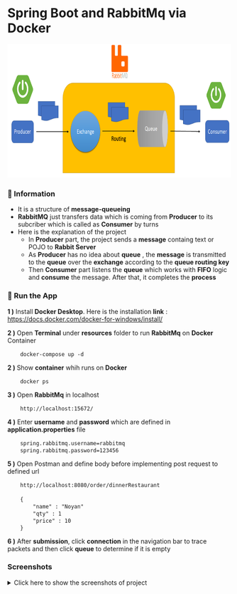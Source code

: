 # Spring Boot and RabbitMq via Docker

<img src="screenshots\rabbitmq_11.PNG" alt="Main Information" width="800" height="300">

### 📖 Information

<ul style="list-style-type:disc">
  <li>It is a structure of <b>message-queueing</b></li>
  <li><b>RabbitMQ</b> just transfers data which is coming from <b>Producer</b> to its subcriber which is called as <b>Consumer</b> by turns</li>
  <li>Here is the explanation of the project
      <ul>
        <li>In <b>Producer</b> part, the project sends a <b>message</b> containg text or POJO to <b>Rabbit Server</b></li>
        <li>As <b>Producer</b> has no idea about <b>queue</b> , the <b>message</b> is transmitted to the <b>queue</b> over the <b>exchange</b> according to the <b>queue routing key</b></li>
        <li>Then <b>Consumer</b> part listens the <b>queue</b> which works with <b>FIFO</b> logic and <b>consume</b> the message. After that, it completes the <b>process</b></li>
      </ul>
  </li>
</ul>

### 🔨 Run the App

<b>1 )</b> Install <b>Docker Desktop</b>. Here is the installation <b>link</b> : https://docs.docker.com/docker-for-windows/install/

<b>2 )</b> Open <b>Terminal</b> under <b>resources</b> folder to run <b>RabbitMq</b> on <b>Docker</b> Container
```
    docker-compose up -d
```

<b>2 )</b> Show <b>container</b> whih runs on <b>Docker</b>
```
    docker ps
```

<b>3 )</b> Open <b>RabbitMq</b> in localhost</b>
```
    http://localhost:15672/
```

<b>4 )</b> Enter <b>username</b> and <b>password</b> which are defined in <b>application.properties</b> file </b>
```
    spring.rabbitmq.username=rabbitmq
    spring.rabbitmq.password=123456
```

<b>5 )</b> Open Postman and define body before implementing post request to defined url
```
    http://localhost:8080/order/dinnerRestaurant

    {
        "name" : "Noyan"
        "qty" : 1
        "price" : 10
    }

```

<b>6 )</b> After <b>submission</b>, click <b>connection</b> in the navigation bar to trace packets and then click <b>queue</b> to determine if it is empty

### Screenshots

<details>
<summary>Click here to show the screenshots of project</summary>
    <p> Figure 1 </p>
    <img src ="screenshots\rabbitmq_1.PNG">
    <p> Figure 2 </p>
    <img src ="screenshots\rabbitmq_2.PNG">
    <p> Figure 3 </p>
    <img src ="screenshots\rabbitmq_3.PNG">
    <p> Figure 4 </p>
    <img src ="screenshots\rabbitmq_4.PNG">
    <p> Figure 5 </p>
    <img src ="screenshots\rabbitmq_5.PNG">
    <p> Figure 6 </p>
    <img src ="screenshots\rabbitmq_6.PNG">
    <p> Figure 7 </p>
    <img src ="screenshots\rabbitmq_7.PNG">
    <p> Figure 8 </p>
    <img src ="screenshots\rabbitmq_8.PNG">
    <p> Figure 9 </p>
    <img src ="screenshots\rabbitmq_9.PNG">
    <p> Figure 10 </p>
    <img src ="screenshots\rabbitmq_10.PNG">
</details>